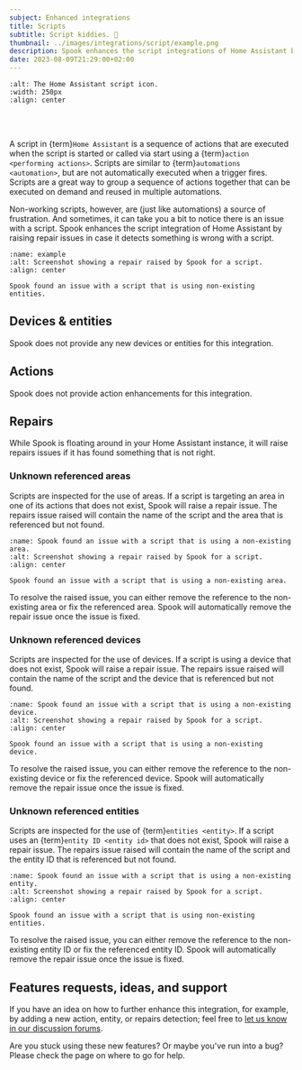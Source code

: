```yaml
---
subject: Enhanced integrations
title: Scripts
subtitle: Script kiddies. 🍼
thumbnail: ../images/integrations/script/example.png
description: Spook enhances the script integrations of Home Assistant by raising repairs issues, in case it detects something is wrong with a script, for example, if it is using non-existing entities.
date: 2023-08-09T21:29:00+02:00
---
```


```{image} https://brands.home-assistant.io/script/logo.png
:alt: The Home Assistant script icon.
:width: 250px
:align: center
```

<br><br>

A script in {term}`Home Assistant` is a sequence of actions that are executed when the script is started or called via start using a {term}`action <performing actions>`. Scripts are similar to {term}`automations <automation>`, but are not automatically executed when a trigger fires. Scripts are a great way to group a sequence of actions together that can be executed on demand and reused in multiple automations.

Non-working scripts, however, are (just like automations) a source of frustration. And sometimes, it can take you a bit to notice there is an issue with a script. Spook enhances the script integration of Home Assistant by raising repair issues in case it detects something is wrong with a script.

```{figure} ../images/integrations/script/example.png
:name: example
:alt: Screenshot showing a repair raised by Spook for a script.
:align: center

Spook found an issue with a script that is using non-existing entities.
```

## Devices & entities

Spook does not provide any new devices or entities for this integration.

## Actions

Spook does not provide action enhancements for this integration.

## Repairs

While Spook is floating around in your Home Assistant instance, it will raise repairs issues if it has found something that is not right.

### Unknown referenced areas

Scripts are inspected for the use of areas. If a script is targeting an area in one of its actions that does not exist, Spook will raise a repair issue. The repairs issue raised will contain the name of the script and the area that is referenced but not found.

```{figure} ../images/integrations/script/unknown_area.png
:name: Spook found an issue with a script that is using a non-existing area.
:alt: Screenshot showing a repair raised by Spook for a script.
:align: center

Spook found an issue with a script that is using a non-existing area.
```

To resolve the raised issue, you can either remove the reference to the non-existing area or fix the referenced area. Spook will automatically remove the repair issue once the issue is fixed.

### Unknown referenced devices

Scripts are inspected for the use of devices. If a script is using a device that does not exist, Spook will raise a repair issue. The repairs issue raised will contain the name of the script and the device that is referenced but not found.

```{figure} ../images/integrations/script/unknown_device.png
:name: Spook found an issue with a script that is using a non-existing device.
:alt: Screenshot showing a repair raised by Spook for a script.
:align: center

Spook found an issue with a script that is using a non-existing device.
```

To resolve the raised issue, you can either remove the reference to the non-existing device or fix the referenced device. Spook will automatically remove the repair issue once the issue is fixed.

### Unknown referenced entities

Scripts are inspected for the use of {term}`entities <entity>`. If a script uses an {term}`entity ID <entity id>` that does not exist, Spook will raise a repair issue. The repairs issue raised will contain the name of the script and the entity ID that is referenced but not found.

```{figure} ../images/integrations/script/example.png
:name: Spook found an issue with a script that is using a non-existing entity.
:alt: Screenshot showing a repair raised by Spook for a script.
:align: center

Spook found an issue with a script that is using non-existing entities.
```

To resolve the raised issue, you can either remove the reference to the non-existing entity ID or fix the referenced entity ID. Spook will automatically remove the repair issue once the issue is fixed.

## Features requests, ideas, and support

If you have an idea on how to further enhance this integration, for example, by adding a new action, entity, or repairs detection; feel free to [let us know in our discussion forums](https://github.com/frenck/spook/discussions).

Are you stuck using these new features? Or maybe you've run into a bug? Please check the [](../support) page on where to go for help.
